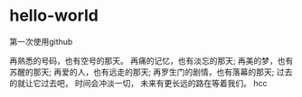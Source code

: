 # hello-world
第一次使用github


再熟悉的号码，也有空号的那天。
再痛的记忆，也有淡忘的那天;
再美的梦，也有苏醒的那天;
再爱的人，也有远走的那天;
再罗生门的剧情，也有落幕的那天;
过去的就让它过去吧，
时间会冲淡一切，
未来有更长远的路在等着我们。
hcc 
